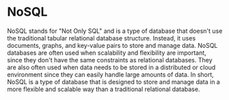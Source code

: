 # NoSQL

NoSQL stands for "Not Only SQL" and is a type of database that doesn't use the traditional tabular relational database structure. Instead, it uses documents, graphs, and key-value pairs to store and manage data. NoSQL databases are often used when scalability and flexibility are important, since they don't have the same constraints as relational databases. They are also often used when data needs to be stored in a distributed or cloud environment since they can easily handle large amounts of data. In short, NoSQL is a type of database that is designed to store and manage data in a more flexible and scalable way than a traditional relational database.
